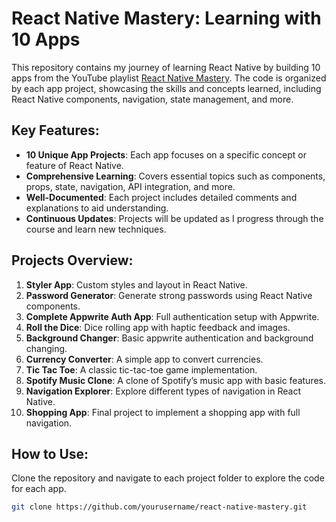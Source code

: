 # React Native Mastery: Learning with 10 Apps

This repository contains my journey of learning React Native by building 10 apps from the YouTube playlist [React Native Mastery](https://www.youtube.com/playlist?list=PLRAV69dS1uWSjBBJ-egNNOd4mdblt1P4c). The code is organized by each app project, showcasing the skills and concepts learned, including React Native components, navigation, state management, and more.

## Key Features:
- **10 Unique App Projects**: Each app focuses on a specific concept or feature of React Native.
- **Comprehensive Learning**: Covers essential topics such as components, props, state, navigation, API integration, and more.
- **Well-Documented**: Each project includes detailed comments and explanations to aid understanding.
- **Continuous Updates**: Projects will be updated as I progress through the course and learn new techniques.

## Projects Overview:
1. **Styler App**: Custom styles and layout in React Native.
2. **Password Generator**: Generate strong passwords using React Native components.
3. **Complete Appwrite Auth App**: Full authentication setup with Appwrite.
4. **Roll the Dice**: Dice rolling app with haptic feedback and images.
5. **Background Changer**: Basic appwrite authentication and background changing.
6. **Currency Converter**: A simple app to convert currencies.
7. **Tic Tac Toe**: A classic tic-tac-toe game implementation.
8. **Spotify Music Clone**: A clone of Spotify’s music app with basic features.
9. **Navigation Explorer**: Explore different types of navigation in React Native.
10. **Shopping App**: Final project to implement a shopping app with full navigation.

## How to Use:
Clone the repository and navigate to each project folder to explore the code for each app.

```bash
git clone https://github.com/yourusername/react-native-mastery.git
